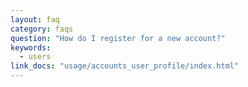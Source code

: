 ```yaml
---
layout: faq
category: faqs
question: "How do I register for a new account?"
keywords:
  - users
link_docs: "usage/accounts_user_profile/index.html"
---
```

